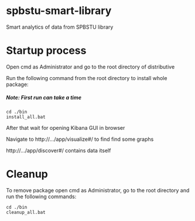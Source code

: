 # spbstu-smart-library
Smart analytics of data from SPBSTU library

# Startup process

Open cmd as Administrator and go to the root directory of distributive

Run the following command from the root directory to install whole package:

##### Note: First run can take a time

    cd ./bin
    install_all.bat

After that wait for opening Kibana GUI in browser

Navigate to http://.../app/visualize#/ to find find some graphs

http://.../app/discover#/ contains data itself

# Cleanup

To remove package open cmd as Administrator, go to the root directory and run the following commands:

    cd ./bin
    cleanup_all.bat
